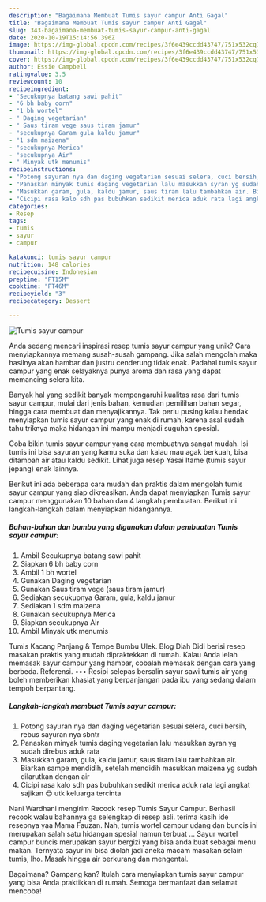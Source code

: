 ```yaml
---
description: "Bagaimana Membuat Tumis sayur campur Anti Gagal"
title: "Bagaimana Membuat Tumis sayur campur Anti Gagal"
slug: 343-bagaimana-membuat-tumis-sayur-campur-anti-gagal
date: 2020-10-19T15:14:56.396Z
image: https://img-global.cpcdn.com/recipes/3f6e439ccdd43747/751x532cq70/tumis-sayur-campur-foto-resep-utama.jpg
thumbnail: https://img-global.cpcdn.com/recipes/3f6e439ccdd43747/751x532cq70/tumis-sayur-campur-foto-resep-utama.jpg
cover: https://img-global.cpcdn.com/recipes/3f6e439ccdd43747/751x532cq70/tumis-sayur-campur-foto-resep-utama.jpg
author: Essie Campbell
ratingvalue: 3.5
reviewcount: 10
recipeingredient:
- "Secukupnya batang sawi pahit"
- "6 bh baby corn"
- "1 bh wortel"
- " Daging vegetarian"
- " Saus tiram vege saus tiram jamur"
- "secukupnya Garam gula kaldu jamur"
- "1 sdm maizena"
- "secukupnya Merica"
- "secukupnya Air"
- " Minyak utk menumis"
recipeinstructions:
- "Potong sayuran nya dan daging vegetarian sesuai selera, cuci bersih, rebus sayuran nya sbntr"
- "Panaskan minyak tumis daging vegetarian lalu masukkan syran yg sudah direbus aduk rata"
- "Masukkan garam, gula, kaldu jamur, saus tiram lalu tambahkan air. Biarkan sampe mendidih, setelah mendidih masukkan maizena yg sudah dilarutkan dengan air"
- "Cicipi rasa kalo sdh pas bubuhkan sedikit merica aduk rata lagi angkat sajikan 😍 utk keluarga tercinta"
categories:
- Resep
tags:
- tumis
- sayur
- campur

katakunci: tumis sayur campur 
nutrition: 148 calories
recipecuisine: Indonesian
preptime: "PT15M"
cooktime: "PT46M"
recipeyield: "3"
recipecategory: Dessert

---
```



![Tumis sayur campur](https://img-global.cpcdn.com/recipes/3f6e439ccdd43747/751x532cq70/tumis-sayur-campur-foto-resep-utama.jpg)

Anda sedang mencari inspirasi resep tumis sayur campur yang unik? Cara menyiapkannya memang susah-susah gampang. Jika salah mengolah maka hasilnya akan hambar dan justru cenderung tidak enak. Padahal tumis sayur campur yang enak selayaknya punya aroma dan rasa yang dapat memancing selera kita.

Banyak hal yang sedikit banyak mempengaruhi kualitas rasa dari tumis sayur campur, mulai dari jenis bahan, kemudian pemilihan bahan segar, hingga cara membuat dan menyajikannya. Tak perlu pusing kalau hendak menyiapkan tumis sayur campur yang enak di rumah, karena asal sudah tahu triknya maka hidangan ini mampu menjadi suguhan spesial.

Coba bikin tumis sayur campur yang cara membuatnya sangat mudah. Isi tumis ini bisa sayuran yang kamu suka dan kalau mau agak berkuah, bisa ditambah air atau kaldu sedikit. Lihat juga resep Yasai Itame (tumis sayur jepang) enak lainnya.


Berikut ini ada beberapa cara mudah dan praktis dalam mengolah tumis sayur campur yang siap dikreasikan. Anda dapat menyiapkan Tumis sayur campur menggunakan 10 bahan dan 4 langkah pembuatan. Berikut ini langkah-langkah dalam menyiapkan hidangannya.

<!--inarticleads1-->

##### Bahan-bahan dan bumbu yang digunakan dalam pembuatan Tumis sayur campur:

1. Ambil Secukupnya batang sawi pahit
1. Siapkan 6 bh baby corn
1. Ambil 1 bh wortel
1. Gunakan  Daging vegetarian
1. Gunakan  Saus tiram vege (saus tiram jamur)
1. Sediakan secukupnya Garam, gula, kaldu jamur
1. Sediakan 1 sdm maizena
1. Gunakan secukupnya Merica
1. Siapkan secukupnya Air
1. Ambil  Minyak utk menumis


Tumis Kacang Panjang &amp; Tempe Bumbu Ulek. Blog Diah Didi berisi resep masakan praktis yang mudah dipraktekkan di rumah. Kalau Anda lelah memasak sayur campur yang hambar, cobalah memasak dengan cara yang berbeda. Referensi. ••• Resipi selepas bersalin sayur sawi tumis air yang boleh memberikan khasiat yang berpanjangan pada ibu yang sedang dalam tempoh berpantang. 

<!--inarticleads2-->

##### Langkah-langkah membuat Tumis sayur campur:

1. Potong sayuran nya dan daging vegetarian sesuai selera, cuci bersih, rebus sayuran nya sbntr
1. Panaskan minyak tumis daging vegetarian lalu masukkan syran yg sudah direbus aduk rata
1. Masukkan garam, gula, kaldu jamur, saus tiram lalu tambahkan air. Biarkan sampe mendidih, setelah mendidih masukkan maizena yg sudah dilarutkan dengan air
1. Cicipi rasa kalo sdh pas bubuhkan sedikit merica aduk rata lagi angkat sajikan 😍 utk keluarga tercinta


Nani Wardhani mengirim Recook resep Tumis Sayur Campur. Berhasil recook walau bahannya ga selengkap di resep asli. terima kasih ide resepnya yaa Mama Fauzan. Nah, tumis wortel campur udang dan buncis ini merupakan salah satu hidangan spesial namun terbuat … Sayur wortel campur buncis merupakan sayur bergizi yang bisa anda buat sebagai menu makan. Ternyata sayur ini bisa diolah jadi aneka macam masakan selain tumis, lho. Masak hingga air berkurang dan mengental. 

Bagaimana? Gampang kan? Itulah cara menyiapkan tumis sayur campur yang bisa Anda praktikkan di rumah. Semoga bermanfaat dan selamat mencoba!
